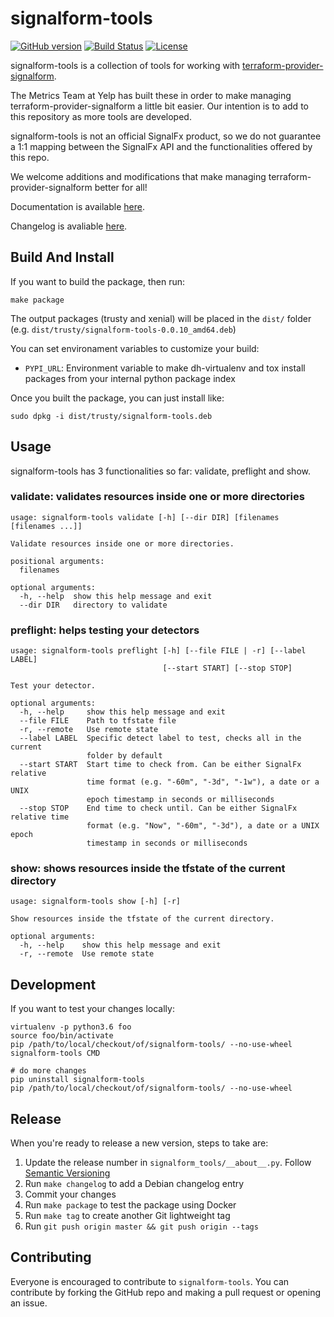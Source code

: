 # signalform-tools

[![GitHub version](TODO)](TODO)
[![Build Status](https://travis-ci.org/Yelp/signalform-tools.svg?branch=master)](https://travis-ci.org/Yelp/signalform-tools)
[![License](https://img.shields.io/badge/License-Apache%202.0-blue.svg)](https://opensource.org/licenses/Apache-2.0)

signalform-tools is a collection of tools for working with [terraform-provider-signalform](https://github.com/Yelp/terraform-provider-signalform).

The Metrics Team at Yelp has built these in order to make managing terraform-provider-signalform a little bit easier. Our intention is to add to this repository as more tools are developed.

signalform-tools is not an official SignalFx product, so we do not guarantee a 1:1 mapping between the SignalFx API and the functionalities offered by this repo.

We welcome additions and modifications that make managing terraform-provider-signalform better for all!

Documentation is available [here](https://yelp.github.io/signalform-tools/).

Changelog is avaliable [here](https://github.com/Yelp/signalform-tools/blob/master/debian/changelog).

## Build And Install

If you want to build the package, then run:
```shell
make package
```

The output packages (trusty and xenial) will be placed in the `dist/` folder (e.g. `dist/trusty/signalform-tools-0.0.10_amd64.deb`)

You can set environament variables to customize your build:

* `PYPI_URL`: Environment variable to make dh-virtualenv and tox install packages from your internal python package index

Once you built the package, you can just install like:
```shell
sudo dpkg -i dist/trusty/signalform-tools.deb
```

## Usage

signalform-tools has 3 functionalities so far: validate, preflight and show.

### validate: validates resources inside one or more directories
```
usage: signalform-tools validate [-h] [--dir DIR] [filenames [filenames ...]]

Validate resources inside one or more directories.

positional arguments:
  filenames

optional arguments:
  -h, --help  show this help message and exit
  --dir DIR   directory to validate
```

### preflight: helps testing your detectors
```
usage: signalform-tools preflight [-h] [--file FILE | -r] [--label LABEL]
                                  [--start START] [--stop STOP]

Test your detector.

optional arguments:
  -h, --help     show this help message and exit
  --file FILE    Path to tfstate file
  -r, --remote   Use remote state
  --label LABEL  Specific detect label to test, checks all in the current
                 folder by default
  --start START  Start time to check from. Can be either SignalFx relative
                 time format (e.g. "-60m", "-3d", "-1w"), a date or a UNIX
                 epoch timestamp in seconds or milliseconds
  --stop STOP    End time to check until. Can be either SignalFx relative time
                 format (e.g. "Now", "-60m", "-3d"), a date or a UNIX epoch
                 timestamp in seconds or milliseconds
```

### show: shows resources inside the tfstate of the current directory
```
usage: signalform-tools show [-h] [-r]

Show resources inside the tfstate of the current directory.

optional arguments:
  -h, --help    show this help message and exit
  -r, --remote  Use remote state
```

## Development

If you want to test your changes locally:
```shell
virtualenv -p python3.6 foo
source foo/bin/activate
pip /path/to/local/checkout/of/signalform-tools/ --no-use-wheel
signalform-tools CMD

# do more changes
pip uninstall signalform-tools
pip /path/to/local/checkout/of/signalform-tools/ --no-use-wheel
```

## Release

When you're ready to release a new version, steps to take are:

1. Update the release number in `signalform_tools/__about__.py`. Follow [Semantic Versioning](http://semver.org/)
1. Run `make changelog` to add a Debian changelog entry
1. Commit your changes
1. Run `make package` to test the package using Docker
1. Run `make tag` to create another Git lightweight tag
1. Run `git push origin master && git push origin --tags`

## Contributing
Everyone is encouraged to contribute to `signalform-tools`. You can contribute by forking the GitHub repo and making a pull request or opening an issue.
